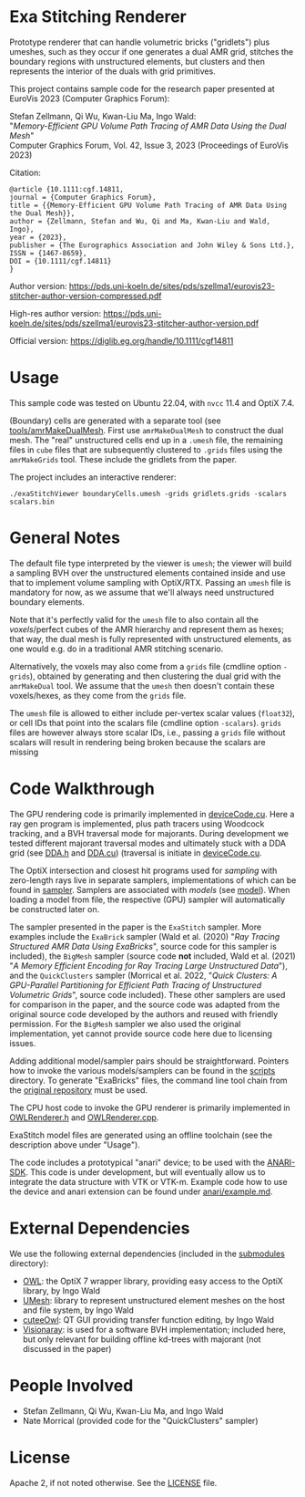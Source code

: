 Exa Stitching Renderer
======================

Prototype renderer that can handle volumetric bricks ("gridlets") plus umeshes,
such as they occur if one generates a dual AMR grid, stitches the boundary
regions with unstructured elements, but clusters and then represents the
interior of the duals with grid primitives.

This project contains sample code for the research paper presented at EuroVis 2023
(Computer Graphics Forum):

Stefan Zellmann, Qi Wu, Kwan-Liu Ma, Ingo Wald:\
"_Memory-Efficient GPU Volume Path Tracing of AMR Data Using the Dual Mesh_" \
Computer Graphics Forum, Vol. 42, Issue 3, 2023 (Proceedings of EuroVis 2023)

Citation:
```
@article {10.1111:cgf.14811,
journal = {Computer Graphics Forum},
title = {{Memory-Efficient GPU Volume Path Tracing of AMR Data Using the Dual Mesh}},
author = {Zellmann, Stefan and Wu, Qi and Ma, Kwan-Liu and Wald, Ingo},
year = {2023},
publisher = {The Eurographics Association and John Wiley & Sons Ltd.},
ISSN = {1467-8659},
DOI = {10.1111/cgf.14811}
}
```

Author version: https://pds.uni-koeln.de/sites/pds/szellma1/eurovis23-stitcher-author-version-compressed.pdf

High-res author version: https://pds.uni-koeln.de/sites/pds/szellma1/eurovis23-stitcher-author-version.pdf

Official version: https://diglib.eg.org/handle/10.1111/cgf14811

Usage
=====

This sample code was tested on Ubuntu 22.04, with `nvcc` 11.4 and OptiX 7.4.

(Boundary) cells are generated with a separate tool (see
[tools/amrMakeDualMesh](/tools/amrMakeDualMesh). First use `amrMakeDualMesh` to
construct the dual mesh. The "real" unstructured cells end up in a `.umesh`
file, the remaining files in `cube` files that are subsequently clustered to
`.grids` files using the `amrMakeGrids` tool. These include the gridlets from
the paper.

The project includes an interactive renderer:

```
./exaStitchViewer boundaryCells.umesh -grids gridlets.grids -scalars scalars.bin
```

General Notes
=============

The default file type interpreted by the viewer is `umesh`; the viewer will
build a sampling BVH over the unstructured elements contained inside and use
that to implement volume sampling with OptiX/RTX. Passing an `umesh` file is
mandatory for now, as we assume that we'll always need unstructured boundary
elements.

Note that it's perfectly valid for the `umesh` file to also contain all the
_voxels_/perfect cubes of the AMR hierarchy and represent them as hexes; that
way, the dual mesh is fully represented with unstructured elements, as one
would e.g. do in a traditional AMR stitching scenario.

Alternatively, the voxels may also come from a `grids` file (cmdline option
`-grids`), obtained by generating and then clustering the dual grid with the
`amrMakeDual` tool. We assume that the `umesh` then doesn't contain these
voxels/hexes, as they come from the `grids` file.

The `umesh` file is allowed to either include per-vertex scalar values
(`float32`), or cell IDs that point into the scalars file (cmdline option
`-scalars`). `grids` files are however always store scalar IDs, i.e., passing a
`grids` file without scalars will result in rendering being broken because the
scalars are missing

Code Walkthrough
================

The GPU rendering code is primarily implemented in
[deviceCode.cu](/deviceCode.cu). Here a ray gen program is implemented, plus
path tracers using Woodcock tracking, and a BVH traversal mode for majorants.
During development we tested different majorant traversal modes and ultimately
stuck with a DDA grid (see [DDA.h](/DDA.h) and [DDA.cu](/DDA.cu)) (traversal is
initiate in [deviceCode.cu](/deviceCode.cu).

The OptiX intersection and closest hit programs used for _sampling_ with
zero-length rays live in separate samplers, implementations of which can be
found in [sampler](/sampler). Samplers are associated with _models_ (see
[model](/model)). When loading a model from file, the respective (GPU) sampler
will automatically be constructed later on.

The sampler presented in the paper is the `ExaStitch` sampler. More examples
include the `ExaBrick` sampler (Wald et al. (2020) "_Ray Tracing Structured AMR
Data Using ExaBricks_", source code for this sampler is included), the `BigMesh`
sampler (source code **not** included, Wald et al. (2021) "_A Memory Efficient
Encoding for Ray Tracing Large Unstructured Data_"), and the `QuickClusters`
sampler (Morrical et al. 2022, "_Quick Clusters: A GPU-Parallel Partitioning for
Efficient Path Tracing of Unstructured Volumetric Grids_", source code
included). These other samplers are used for comparison in the paper, and the
source code was adapted from the original source code developed by the authors
and reused with friendly permission. For the `BigMesh` sampler we also used the
original implementation, yet cannot provide source code here due to licensing
issues.

Adding additional model/sampler pairs should be straightforward. Pointers how
to invoke the various models/samplers can be found in the [scripts](/scripts)
directory. To generate "ExaBricks" files, the command line tool chain from the
[original repository](https://github.com/owl-project/owlExaBrick) must be used.

The CPU host code to invoke the GPU renderer is primarily implemented in
[OWLRenderer.h](/OWLRenderer.h) and [OWLRenderer.cpp](/OWLRenderer.cpp).

ExaStitch model files are generated using an offline toolchain (see the
description above under "Usage").

The code includes a prototypical "anari" device; to be used with the
[ANARI-SDK](https://github.com/KhronosGroup/ANARI-SDK). This code is under
development, but will eventually allow us to integrate the data structure with
VTK or VTK-m. Example code how to use the device and anari extension can be
found under [anari/example.md](/anari/example.md).

External Dependencies
=====================

We use the following external dependencies (included in the
[submodules](/submodules) directory):

- [OWL](https://github.com/owl-project/owl): the OptiX 7 wrapper library,
  providing easy access to the OptiX library, by Ingo Wald
- [UMesh](https://gitlab.com/ingowald/umesh): library to represent unstructured
  element meshes on the host and file system, by Ingo Wald
- [cuteeOwl](https://github.com/owl-project/cuteeOwl): QT GUI providing
  transfer function editing, by Ingo Wald
- [Visionaray](https://github.com/szellmann/visionaray): is used for a software
  BVH implementation; included here, but only relevant for building offline
  kd-trees with majorant (not discussed in the paper)

People Involved
===============

- Stefan Zellmann, Qi Wu, Kwan-Liu Ma, and Ingo Wald
- Nate Morrical (provided code for the "QuickClusters" sampler)

License
=======

Apache 2, if not noted otherwise. See the [LICENSE](/LICENSE) file.
